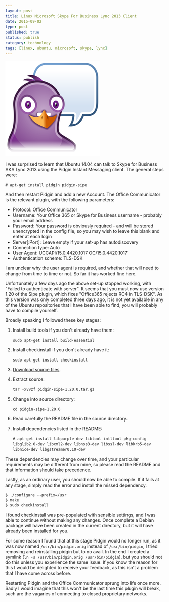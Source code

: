 ```yaml
--- 
layout: post 
title: Linux Microsoft Skype For Business Lync 2013 Client
date: 2015-09-02
type: post 
published: true 
status: publish
category: technology
tags: [linux, ubuntu, microsoft, skype, lync]
---
```


<img src="/assets/pidgin.png" class="image-right" alt="Pidgin Instant Messenger">

I was surprised to learn that Ubuntu 14.04 can talk to Skype for
Business AKA Lync 2013 using the Pidgin Instant Messaging client. The
general steps were:

    # apt-get install pidgin pidgin-sipe

And then restart Pidgin and add a new Account. The Office Communicator
is the relevant plugin, with the following parameters:

<!--more-->

  * Protocol: Office Communicator
  * Username: Your Office 365 or Skype for Business username - probably
    your email address
  * Password: Your password is obviously required - and will be stored
    unencrypted in the config file, so you may wish to leave this blank
    and enter at each login
  * Server[:Port]: Leave empty if your set-up has autodiscovery
  * Connection type: Auto
  * User Agent: UCCAPI/15.0.4420.1017 OC/15.0.4420.1017
  * Authentication scheme: TLS-DSK

I am unclear why the user agent is required, and whether that will need
to change from time to time or not. So far it has worked fine here.

Unfortunately a few days ago the above set-up stopped working, with
"Failed to authenticate with server". It seems that you must now use
version 1.20 of the Sipe plugin, which fixes "Office365 rejects RC4 in
TLS-DSK". As this version was only completed three days ago, it is not
yet available in any of the Ubuntu repositories that I have been able to
find, you will probably have to compile yourself.

Broadly speaking I followed these key stages:

1.  Install build tools if you don't already have them:

    `sudo apt-get install build-essential`

2.  Install checkinstall if you don't already have it:

    `sudo apt-get install checkinstall`

3.  [Download source files](http://sourceforge.net/projects/sipe/files/sipe/pidgin-sipe-1.20.0/pidgin-sipe-1.20.0.tar.gz/download).

4.  Extract source:

    `tar -xvvzf pidgin-sipe-1.20.0.tar.gz`

5.  Change into source directory:

    `cd pidgin-sipe-1.20.0`

6.  Read carefully the README file in the source directory.

7.  Install dependencies listed in the README:

    `# apt-get install libpurple-dev libtool intltool pkg-config libglib2.0-dev libxml2-dev libnss3-dev libssl-dev libkrb5-dev libnice-dev libgstreamer0.10-dev`

These dependencies may change over time, and your particular
requirements may be different from mine, so please read the README and
that information should take precedence.

Lastly, as an ordinary user, you should now be able to compile. If it
fails at any stage, simply read the error and install the missed
dependency.

    $ ./configure --prefix=/usr
    $ make
    $ sudo checkinstall

I found checkinstall was pre-populated with sensible settings, and I was
able to continue without making any changes. Once complete a Debian
package will have been created in the current directory, but it will
have already been installed for you.

For some reason I found that at this stage Pidgin would no longer run,
as it was now named `/usr/bin/pidgin.orig` instead of `/usr/bin/pidgin`, I
tried removing and reinstalling pidgin but to no avail. In the end I
created a symlink (`ln -s /usr/bin/pidgin.orig /usr/bin/pidgin`), but you
should not do this unless you experience the same issue. If you know the
reason for this I would be delighted to receive your feedback, as this
isn't a problem that I have come across before.

Restarting Pidgin and the Office Communicator sprung into life once
more. Sadly I would imagine that this won't be the last time this plugin
will break, such are the vagaries of connecting to closed proprietary
networks.

